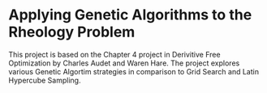 # Applying Genetic Algorithms to the Rheology Problem
 This project is based on the Chapter 4 project in Derivitive Free Optimization by Charles Audet and Waren Hare. The project explores various Genetic Algortim strategies in comparison to Grid Search and Latin Hypercube Sampling.
